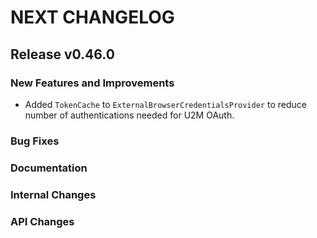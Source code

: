 # NEXT CHANGELOG

## Release v0.46.0

### New Features and Improvements
 * Added `TokenCache` to `ExternalBrowserCredentialsProvider` to reduce number of authentications needed for U2M OAuth.
 
### Bug Fixes

### Documentation

### Internal Changes

### API Changes
